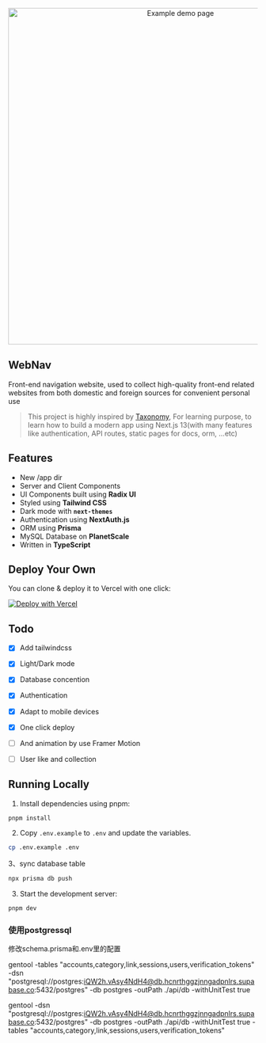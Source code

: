 <p align="center">
  <a href="https://webnav.codefe.top/">
    <img alt="Example demo page" src="https://cos.codefe.top/images/webnav-screenshot-demo.png" width="680">
  </a>
</p>

## WebNav

Front-end navigation website, used to collect high-quality front-end related websites from both domestic and foreign sources for convenient personal use

> This project is highly inspired by [Taxonomy](https://github.com/shadcn/taxonomy), For learning purpose, to learn how to build a modern app using Next.js 13(with many features like authentication, API routes, static pages for docs, orm, ...etc)


## Features

- New /app dir
- Server and Client Components
- UI Components built using **Radix UI**
- Styled using **Tailwind CSS**
- Dark mode with **`next-themes`**
- Authentication using **NextAuth.js**
- ORM using **Prisma**
- MySQL Database on **PlanetScale**
- Written in **TypeScript**

## Deploy Your Own
You can clone & deploy it to Vercel with one click:

[![Deploy with Vercel](https://vercel.com/button)](https://vercel.com/new/clone?repository-url=https%3A%2F%2Fgithub.com%2Fwangfengyuan%2Ffrontend-nav&env=DATABASE_URL,GITHUB_CLIENT_ID,GITHUB_CLIENT_SECRET,GOOGLE_CLIENT_ID,GOOGLE_CLIENT_SECRET,NEXTAUTH_SECRET,NEXTAUTH_URL&envDescription=DATABASE_URL%E3%80%81CLIENT_ID%E3%80%81CLIENT_SECRET%20are%20used%20to%20store%20user%20infomation&demo-title=Front-end%20navigation%20website&demo-url=https%3A%2F%2Fwebnav.codefe.top%2F&demo-image=https%3A%2F%2Fcos.codefe.top%2Fimages%2Fwebnav-screenshot-demo.png)

## Todo
- [x] Add tailwindcss
- [x] Light/Dark mode
- [x] Database concention
- [x] Authentication
- [x] Adapt to mobile devices
- [x] One click deploy
- [ ] And animation by use Framer Motion 
- [ ] User like and collection



## Running Locally

1. Install dependencies using pnpm:

```sh
pnpm install
```

2. Copy `.env.example` to `.env` and update the variables.

```sh
cp .env.example .env
```

3、sync database table
```sh
npx prisma db push
```

3. Start the development server:

```sh
pnpm dev
```

### 使用postgressql

修改schema.prisma和.env里的配置


gentool -tables "accounts,category,link,sessions,users,verification_tokens" -dsn "postgresql://postgres:iQW2h.vAsy4NdH4@db.hcnrthggzjnngadpnlrs.supabase.co:5432/postgres" -db postgres -outPath ./api/db -withUnitTest true 


gentool -dsn "postgresql://postgres:iQW2h.vAsy4NdH4@db.hcnrthggzjnngadpnlrs.supabase.co:5432/postgres" -db postgres -outPath ./api/db -withUnitTest true -tables "accounts,category,link,sessions,users,verification_tokens"